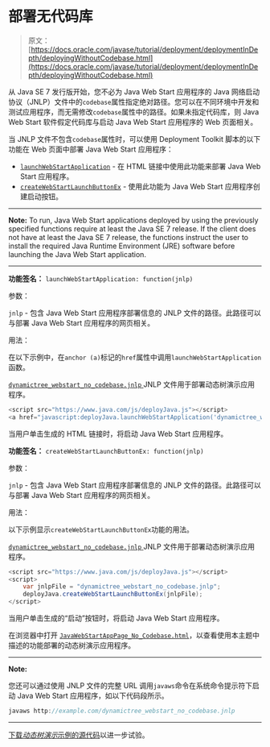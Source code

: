 # 部署无代码库

> 原文： [https://docs.oracle.com/javase/tutorial/deployment/deploymentInDepth/deployingWithoutCodebase.html](https://docs.oracle.com/javase/tutorial/deployment/deploymentInDepth/deployingWithoutCodebase.html)

从 Java SE 7 发行版开始，您不必为 Java Web Start 应用程序的 Java 网络启动协议（JNLP）文件中的`codebase`属性指定绝对路径。您可以在不同环境中开发和测试应用程序，而无需修改`codebase`属性中的路径。如果未指定代码库，则 Java Web Start 软件假定代码库与启动 Java Web Start 应用程序的 Web 页面相关。

当 JNLP 文件不包含`codebase`属性时，可以使用 Deployment Toolkit 脚本的以下功能在 Web 页面中部署 Java Web Start 应用程序：

*   [`launchWebStartApplication`](#launchWebStartApplication) - 在 HTML 链接中使用此功能来部署 Java Web Start 应用程序。
*   [`createWebStartLaunchButtonEx`](#createWebStartLaunchButtonEx) - 使用此功能为 Java Web Start 应用程序创建启动按钮。

* * *

**Note:** To run, Java Web Start applications deployed by using the previously specified functions require at least the Java SE 7 release. If the client does not have at least the Java SE 7 release, the functions instruct the user to install the required Java Runtime Environment (JRE) software before launching the Java Web Start application.

* * *

**功能签名：** `launchWebStartApplication: function(jnlp)`

参数：

`jnlp` - 包含 Java Web Start 应用程序部署信息的 JNLP 文件的路径。此路径可以与部署 Java Web Start 应用程序的网页相关。

用法：

在以下示例中，在`anchor (a)`标记的`href`属性中调用`launchWebStartApplication`函数。

[``dynamictree_webstart_no_codebase.jnlp`` ](../webstart/examples/webstart_ComponentArch_DynamicTreeDemo/src/dynamictree_webstart_no_codebase.jnlp)JNLP 文件用于部署动态树演示应用程序。

```java
<script src="https://www.java.com/js/deployJava.js"></script>
<a href="javascript:deployJava.launchWebStartApplication('dynamictree_webstart_no_codebase.jnlp');">Launch</a>

```

当用户单击生成的 HTML 链接时，将启动 Java Web Start 应用程序。

**功能签名：** `createWebStartLaunchButtonEx: function(jnlp)`

参数：

`jnlp` - 包含 Java Web Start 应用程序部署信息的 JNLP 文件的路径。此路径可以与部署 Java Web Start 应用程序的网页相关。

用法：

以下示例显示`createWebStartLaunchButtonEx`功能的用法。

[``dynamictree_webstart_no_codebase.jnlp`` ](../webstart/examples/webstart_ComponentArch_DynamicTreeDemo/src/dynamictree_webstart_no_codebase.jnlp)JNLP 文件用于部署动态树演示应用程序。

```java
<script src="https://www.java.com/js/deployJava.js"></script>
<script>        
    var jnlpFile = "dynamictree_webstart_no_codebase.jnlp";
    deployJava.createWebStartLaunchButtonEx(jnlpFile);
</script>

```

当用户单击生成的“启动”按钮时，将启动 Java Web Start 应用程序。

在浏览器中打开 [``JavaWebStartAppPage_No_Codebase.html``](../webstart/examples/dist/webstart_ComponentArch_DynamicTreeDemo/JavaWebStartAppPage_No_Codebase.html)，以查看使用本主题中描述的功能部署的动态树演示应用程序。

* * *

**Note:** 

您还可以通过使用 JNLP 文件的完整 URL 调用`javaws`命令在系统命令提示符下启动 Java Web Start 应用程序，如以下代码段所示。

```java
javaws http://example.com/dynamictree_webstart_no_codebase.jnlp

```

* * *

[下载*动态树演示*示例的源代码](../webstart/examplesIndex.html#DynamicTreeDemo)以进一步试验。